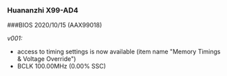 ### Huananzhi X99-AD4
###BIOS 2020/10/15 (AAX99018)

*v001:*
* access to timing settings is now available (item name "Memory Timings & Voltage Override")
* BCLK 100.00MHz (0.00% SSC)
